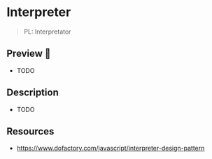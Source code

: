 # Interpreter

> PL: Interpretator

## Preview 🎉

* TODO

## Description

* TODO

## Resources

* <https://www.dofactory.com/javascript/interpreter-design-pattern>
